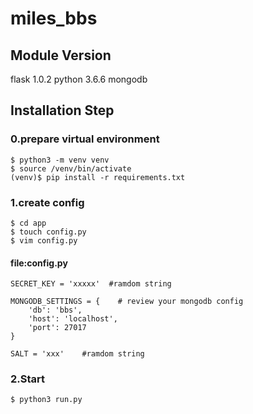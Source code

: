 # miles_bbs

## Module Version
flask 1.0.2
python 3.6.6
mongodb

## Installation Step
### 0.prepare virtual environment
```
$ python3 -m venv venv
$ source /venv/bin/activate
(venv)$ pip install -r requirements.txt
```
### 1.create config
```
$ cd app
$ touch config.py
$ vim config.py
```

#### file:config.py
```
SECRET_KEY = 'xxxxx'  #ramdom string 

MONGODB_SETTINGS = {    # review your mongodb config
    'db': 'bbs', 
    'host': 'localhost',
    'port': 27017
}

SALT = 'xxx'    #ramdom string 
```
### 2.Start
```
$ python3 run.py
```
